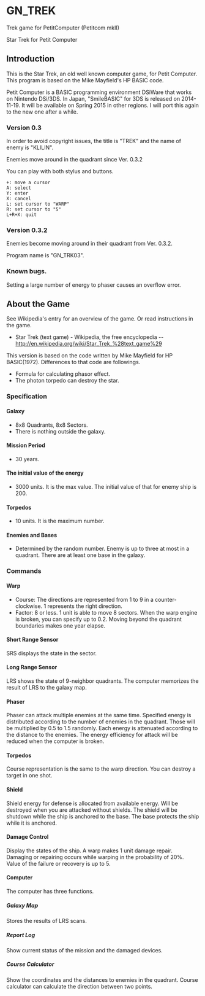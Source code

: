 # GN_TREK
Trek game for PetitComputer (Petitcom mkII)

Star Trek for Petit Computer

## Introduction

This is the Star Trek, an old well known computer game, for Petit Computer. This program is based on the Mike Mayfield's HP BASIC code.

Petit Computer is a BASIC programming environment DSiWare that works on Nintendo DSi/3DS.
In Japan, "SmileBASIC" for 3DS is released on 2014-11-19. It will be available on Spring 2015 in other regions. I will port this again to the new one after a while.

### Version 0.3
In order to avoid copyright issues, the title is "TREK" and the name of enemy is "KLILIN".

Enemies move around in the quadrant since Ver. 0.3.2

You can play with both stylus and buttons.

    +: move a cursor
    A: select
    Y: enter
    X: cancel
    L: set cursor to "WARP"
    R: set cursor to "5"
    L+R+X: quit


### Version 0.3.2
Enemies become moving around in their quadrant from Ver. 0.3.2. 

Program name is "GN_TRK03". 

### Known bugs.
Setting a large number of energy to phaser causes an overflow error.


## About the Game

See Wikipedia's entry for an overview of the game. Or read instructions in the game.

- Star Trek (text game) - Wikipedia, the free encyclopedia
-- http://en.wikipedia.org/wiki/Star_Trek_%28text_game%29

This version is based on the code written by Mike Mayfield for HP BASIC(1972). Differences to that code are followings.
- Formula for calculating phasor effect.
- The photon torpedo can destroy the star.

### Specification

#### Galaxy
- 8x8 Quadrants, 8x8 Sectors.
- There is nothing outside the galaxy.
#### Mission Period
- 30 years.
#### The initial value of the energy
- 3000 units. It is the max value. The initial value of that for enemy ship is 200.
#### Torpedos
- 10 units. It is the maximum number.
#### Enemies and Bases
- Determined by the random number. Enemy is up to three at most in a quadrant. There are at least one base in the galaxy.

### Commands

#### Warp
- Course: The directions are represented from 1 to 9 in a counter-clockwise. 1 represents the right direction.
- Factor: 8 or less. 1 unit is able to move 8 sectors. When the warp engine is broken, you can specify up to 0.2. 
Moving beyond the quadrant boundaries makes one year elapse.
#### Short Range Sensor
SRS displays the state in the sector.
#### Long Range Sensor
LRS shows the state of 9-neighbor quadrants.
The computer memorizes the result of LRS to the galaxy map.
#### Phaser
Phaser can attack multiple enemies at the same time.
Specified energy is distributed according to the number of enemies in the quadrant. Those will be multiplied by 0.5 to 1.5 randomly. Each energy is attenuated according to the distance to the enemies.
The energy efficiency for attack will be reduced when the computer is broken.
#### Torpedos
Course representation is the same to the warp direction.
You can destroy a target in one shot.
#### Shield
Shield energy for defense is allocated from available energy.
Will be destroyed when you are attacked without shields.
The shield will be shutdown while the ship is anchored to the base. The base protects the ship while it is anchored.
#### Damage Control
Display the states of the ship. A warp makes 1 unit damage repair.
Damaging or repairing occurs while warping in the probability of 20%. Value of the failure or recovery is up to 5.
#### Computer
The computer has three functions.
##### Galaxy Map
Stores the results of LRS scans.
##### Report Log
Show current status of the mission and the damaged devices.
##### Course Calculator
Show the coordinates and the distances to enemies in the quadrant.
Course calculator can calculate the direction between two points.
